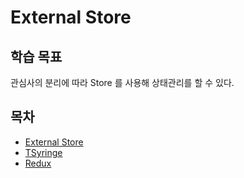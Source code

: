 # External Store

## 학습 목표

관심사의 분리에 따라 Store 를 사용해 상태관리를 할 수 있다.

## 목차

* [External Store](EXTERNALSTORE.md)
* [TSyringe](TSYRINGE.md)
* [Redux](REDUX.md)